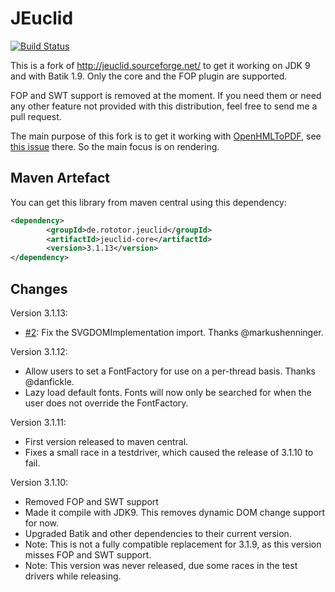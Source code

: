 JEuclid
=========

[![Build Status](https://api.travis-ci.org/rototor/jeuclid.svg?branch=master)](https://travis-ci.org/rototor/jeuclid)

This is a fork of http://jeuclid.sourceforge.net/ to get it working on JDK 9 and 
with Batik 1.9. Only the core and the FOP plugin are supported.

FOP and SWT support is removed at the moment. If you need them or need any other feature
not provided with this distribution, feel free to send me a pull request.

The main purpose of this fork is to get it working with 
[OpenHMLToPDF](https://github.com/danfickle/openhtmltopdf), see 
[this issue](https://github.com/danfickle/openhtmltopdf/issues/161) there. So the main focus is
on rendering.


## Maven Artefact
You can get this library from maven central using this dependency:

```xml
<dependency>
        <groupId>de.rototor.jeuclid</groupId>
        <artifactId>jeuclid-core</artifactId>
        <version>3.1.13</version>
</dependency>
```
## Changes

Version 3.1.13:
 - [#2](https://github.com/rototor/jeuclid/pull/2):  Fix the SVGDOMImplementation import. Thanks @markushenninger.

Version 3.1.12:
 - Allow users to set a FontFactory for use on a per-thread basis. Thanks @danfickle.
 - Lazy load default fonts. Fonts will now only be searched for when the user does not override the FontFactory.

Version 3.1.11: 
 - First version released to maven central.
 - Fixes a small race in a testdriver, which caused the release of 3.1.10 to fail.
 
Version 3.1.10:
 - Removed FOP and SWT support
 - Made it compile with JDK9. This removes dynamic DOM change support for now.
 - Upgraded Batik and other dependencies to their current version.
 - Note: This is not a fully compatible replacement for 3.1.9, as this version
	misses FOP and SWT support.
 - Note: This version was never released, due some races in the test 
 drivers while releasing.
